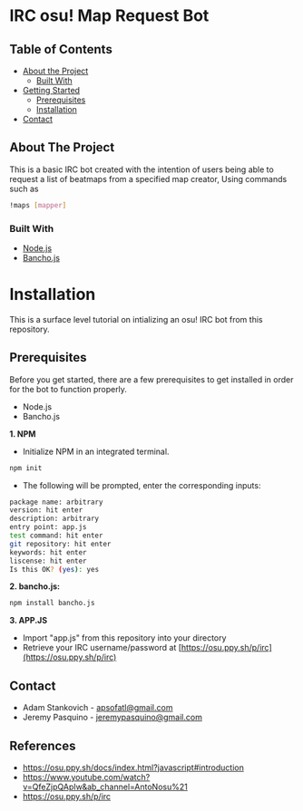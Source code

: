 # IRC osu! Map Request Bot

## Table of Contents

* [About the Project](#about-the-project)
  * [Built With](#built-with)
* [Getting Started](#getting-started)
  * [Prerequisites](#prerequisites)
  * [Installation](#installation)
* [Contact](#contact)

## About The Project

This is a basic IRC bot created with the intention of users being able to request a list of beatmaps from a specified map creator, Using commands such as 
```sh
!maps [mapper]
```

### Built With
* [Node.js](https://nodejs.org/en/)
* [Bancho.js](https://bancho.js.org/)

# Installation

This is a surface level tutorial on intializing an osu! IRC bot from this repository.

## Prerequisites

Before you get started, there are a few prerequisites to get installed in order for the bot to function properly.
* Node.js
* Bancho.js

**1. NPM**
 - Initialize NPM in an integrated terminal. 
```sh
npm init
```
 - The following will be prompted, enter the corresponding inputs:
```sh
package name: arbitrary
version: hit enter
description: arbitrary
entry point: app.js
test command: hit enter
git repository: hit enter
keywords: hit enter
liscense: hit enter
Is this OK? (yes): yes
```

**2. bancho.js:**
```sh
npm install bancho.js
```
**3. APP.JS**
 - Import "app.js" from this repository into your directory
 - Retrieve your IRC username/password at [https://osu.ppy.sh/p/irc](https://osu.ppy.sh/p/irc)
 


## Contact

* Adam Stankovich - apsofatl@gmail.com
* Jeremy Pasquino - jeremypasquino@gmail.com

## References

* https://osu.ppy.sh/docs/index.html?javascript#introduction
* https://www.youtube.com/watch?v=QfeZjpQApIw&ab_channel=AntoNosu%21
* https://osu.ppy.sh/p/irc

